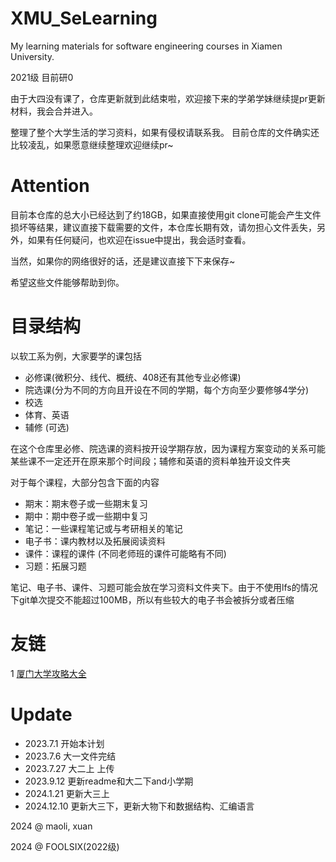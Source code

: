 # XMU_SeLearning

My learning materials for software engineering courses in Xiamen University.

2021级 目前研0

由于大四没有课了，仓库更新就到此结束啦，欢迎接下来的学弟学妹继续提pr更新材料，我会合并进入。

整理了整个大学生活的学习资料，如果有侵权请联系我。
目前仓库的文件确实还比较凌乱，如果愿意继续整理欢迎继续pr~

# Attention

目前本仓库的总大小已经达到了约18GB，如果直接使用git clone可能会产生文件损坏等结果，建议直接下载需要的文件，本仓库长期有效，请勿担心文件丢失，另外，如果有任何疑问，也欢迎在issue中提出，我会适时查看。

当然，如果你的网络很好的话，还是建议直接下下来保存~

希望这些文件能够帮助到你。

# 目录结构
以软工系为例，大家要学的课包括
- 必修课(微积分、线代、概统、408还有其他专业必修课)
- 院选课(分为不同的方向且开设在不同的学期，每个方向至少要修够4学分)
- 校选
- 体育、英语
- 辅修 (可选)

在这个仓库里必修、院选课的资料按开设学期存放，因为课程方案变动的关系可能某些课不一定还开在原来那个时间段；辅修和英语的资料单独开设文件夹

对于每个课程，大部分包含下面的内容
- 期末：期末卷子或一些期末复习
- 期中：期中卷子或一些期中复习
- 笔记：一些课程笔记或与考研相关的笔记
- 电子书：课内教材以及拓展阅读资料
- 课件：课程的课件 (不同老师班的课件可能略有不同)
- 习题：拓展习题

笔记、电子书、课件、习题可能会放在学习资料文件夹下。由于不使用lfs的情况下git单次提交不能超过100MB，所以有些较大的电子书会被拆分或者压缩

# 友链

1 [厦门大学攻略大全](https://github.com/XMU-Helper/home)

# Update

 - 2023.7.1 开始本计划
 - 2023.7.6 大一文件完结
 - 2023.7.27 大二上 上传
 - 2023.9.12 更新readme和大二下and小学期
 - 2024.1.21 更新大三上
 - 2024.12.10 更新大三下，更新大物下和数据结构、汇编语言

2024 @ maoli, xuan

2024 @ FOOLSIX(2022级)
